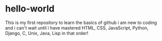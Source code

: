 # hello-world
This is my first repository to learn the basics of github
i am new to coding and i can't wait until i have mastered HTML, CSS, JavaScript, Python, Django, C, Unix, Java, Lisp in that order!

